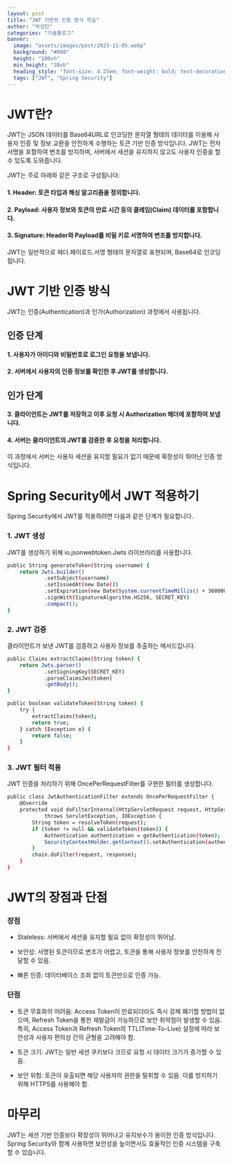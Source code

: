 ```yaml
---
layout: post
title: "JWT 기반의 인증 방식 학습"
author: "박성민"
categories: "기술블로그"
banner:
  image: "assets/images/post/2023-11-05.webp"
  background: "#000"
  height: "100vh"
  min_height: "38vh"
  heading_style: "font-size: 4.25em; font-weight: bold; text-decoration: underline"
  tags: ["JWT", "Spring Security"]
---
```

# JWT란?

JWT는 JSON 데이터를 Base64URL로 인코딩한 문자열 형태의 데이터를 이용해 사용자 인증 및 정보 교환을 안전하게 수행하는 토큰 기반 인증 방식입니다. JWT는 전자 서명을 포함하여 변조를 방지하며, 서버에서 세션을 유지하지 않고도 사용자 인증을 할 수 있도록 도와줍니다.

JWT는 주로 아래와 같은 구조로 구성됩니다:

#### 1. Header: 토큰 타입과 해싱 알고리즘을 정의합니다.

#### 2. Payload: 사용자 정보와 토큰의 만료 시간 등의 클레임(Claim) 데이터를 포함합니다.

#### 3. Signature: Header와 Payload를 비밀 키로 서명하여 변조를 방지합니다.

JWT는 일반적으로 헤더.페이로드.서명 형태의 문자열로 표현되며, Base64로 인코딩됩니다.


# JWT 기반 인증 방식

JWT는 인증(Authentication)과 인가(Authorization) 과정에서 사용됩니다.

## 인증 단계
#### 1. 사용자가 아이디와 비밀번호로 로그인 요청을 보냅니다.

#### 2. 서버에서 사용자의 인증 정보를 확인한 후 JWT를 생성합니다.

## 인가 단계
#### 3. 클라이언트는 JWT를 저장하고 이후 요청 시 Authorization 헤더에 포함하여 보냅니다.

#### 4. 서버는 클라이언트의 JWT를 검증한 후 요청을 처리합니다.

이 과정에서 서버는 사용자 세션을 유지할 필요가 없기 때문에 확장성이 뛰어난 인증 방식입니다.

# Spring Security에서 JWT 적용하기

Spring Security에서 JWT를 적용하려면 다음과 같은 단계가 필요합니다.

### 1. JWT 생성

JWT를 생성하기 위해 io.jsonwebtoken.Jwts 라이브러리를 사용합니다.
```bash
public String generateToken(String username) {
    return Jwts.builder()
            .setSubject(username)
            .setIssuedAt(new Date())
            .setExpiration(new Date(System.currentTimeMillis() + 3600000)) // 1시간 후 만료
            .signWith(SignatureAlgorithm.HS256, SECRET_KEY)
            .compact();
}
```

### 2. JWT 검증

클라이언트가 보낸 JWT를 검증하고 사용자 정보를 추출하는 메서드입니다.
```bash
public Claims extractClaims(String token) {
    return Jwts.parser()
            .setSigningKey(SECRET_KEY)
            .parseClaimsJws(token)
            .getBody();
}

public boolean validateToken(String token) {
    try {
        extractClaims(token);
        return true;
    } catch (Exception e) {
        return false;
    }
}
```
### 3. JWT 필터 적용

JWT 인증을 처리하기 위해 OncePerRequestFilter를 구현한 필터를 생성합니다.
```bash
public class JwtAuthenticationFilter extends OncePerRequestFilter {
    @Override
    protected void doFilterInternal(HttpServletRequest request, HttpServletResponse response, FilterChain chain)
            throws ServletException, IOException {
        String token = resolveToken(request);
        if (token != null && validateToken(token)) {
            Authentication authentication = getAuthentication(token);
            SecurityContextHolder.getContext().setAuthentication(authentication);
        }
        chain.doFilter(request, response);
    }
}
```
# JWT의 장점과 단점

### 장점

- Stateless: 서버에서 세션을 유지할 필요 없이 확장성이 뛰어남.

- 보안성: 서명된 토큰이므로 변조가 어렵고, 토큰을 통해 사용자 정보를 안전하게 전달할 수 있음.

- 빠른 인증: 데이터베이스 조회 없이 토큰만으로 인증 가능.

### 단점

- 토큰 무효화의 어려움: Access Token이 만료되더라도 즉시 강제 폐기할 방법이 없으며, Refresh Token을 통한 재발급이 가능하므로 보안 취약점이 발생할 수 있음. 특히, Access Token과 Refresh Token의 TTL(Time-To-Live) 설정에 따라 보안성과 사용자 편의성 간의 균형을 고려해야 함.

- 토큰 크기: JWT는 일반 세션 쿠키보다 크므로 요청 시 데이터 크기가 증가할 수 있음.

- 보안 위험: 토큰이 유출되면 해당 사용자의 권한을 탈취할 수 있음. 이를 방지하기 위해 HTTPS를 사용해야 함.

# 마무리

JWT는 세션 기반 인증보다 확장성이 뛰어나고 유지보수가 용이한 인증 방식입니다. Spring Security와 함께 사용하면 보안성을 높이면서도 효율적인 인증 시스템을 구축할 수 있습니다.
